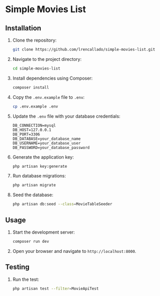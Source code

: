 # Simple Movies List

## Installation

1. Clone the repository:
    ```bash
    git clone https://github.com/lrencallado/simple-movies-list.git
    ```
2. Navigate to the project directory:
    ```bash
    cd simple-movies-list
    ```
3. Install dependencies using Composer:
    ```bash
    composer install
    ```
4. Copy the `.env.example` file to `.env`:
    ```bash
    cp .env.example .env
    ```
5. Update the `.env` file with your database credentials:
    ```
    DB_CONNECTION=mysql
    DB_HOST=127.0.0.1
    DB_PORT=3306
    DB_DATABASE=your_database_name
    DB_USERNAME=your_database_user
    DB_PASSWORD=your_database_password
    ```
6. Generate the application key:
    ```bash
    php artisan key:generate
    ```
7. Run database migrations:
    ```bash
    php artisan migrate
    ```
8. Seed the database:
    ```bash
    php artisan db:seed --class=MovieTableSeeder
    ```

## Usage

1. Start the development server:
    ```bash
    composer run dev
    ```
2. Open your browser and navigate to `http://localhost:8000`.

## Testing

1. Run the test:
    ```bash
    php artisan test --filter=MovieApiTest
    ```
